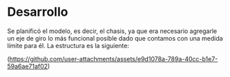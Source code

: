 <h1>Desarrollo</h1>
<p>Se planificó el modelo, es decir, el chasis, ya que era necesario agregarle un eje de giro lo más funcional posible dado que contamos con una medida límite para él. La estructura es la siguiente:</p>

(https://github.com/user-attachments/assets/e9d1078a-789a-40cc-b1e7-59a6ae71af02)
